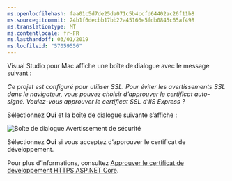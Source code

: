 ```yaml
---
ms.openlocfilehash: faa01c5d7de25da071c5b4ccfd64402ac26f11b8
ms.sourcegitcommit: 24b1f6decbb17bb22a45166e5fdb0845c65af498
ms.translationtype: MT
ms.contentlocale: fr-FR
ms.lasthandoff: 03/01/2019
ms.locfileid: "57059556"
---
```

Visual Studio pour Mac affiche une boîte de dialogue avec le message suivant :

*Ce projet est configuré pour utiliser SSL. Pour éviter les avertissements SSL dans le navigateur, vous pouvez choisir d’approuver le certificat auto-signé. Voulez-vous approuver le certificat SSL d’IIS Express ?*

Sélectionnez **Oui** et la boîte de dialogue suivante s’affiche :

![Boîte de dialogue Avertissement de sécurité](~/getting-started/_static/cert.png)

Sélectionnez **Oui** si vous acceptez d’approuver le certificat de développement.

Pour plus d’informations, consultez [Approuver le certificat de développement HTTPS ASP.NET Core](xref:security/enforcing-ssl#trust-the-aspnet-core-https-development-certificate-on-windows-and-macos).